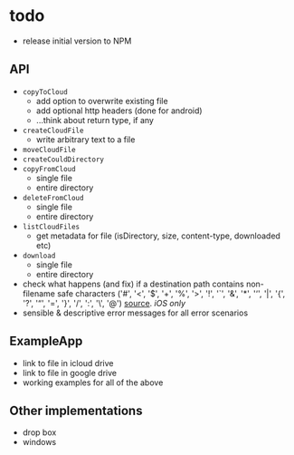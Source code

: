# todo

 * release initial version to NPM
 
## API

 * `copyToCloud`
   * add option to overwrite existing file 
   * add optional http headers (done for android)
   * ...think about return type, if any
 * `createCloudFile`
   * write arbitrary text to a file
 * `moveCloudFile`
 * `createCouldDirectory`
 * `copyFromCloud`
   * single file
   * entire directory
 * `deleteFromCloud`
   * single file
   * entire directory
 * `listCloudFiles`
   * get metadata for file (isDirectory, size, content-type, downloaded etc)
 * `download`
   * single file
   * entire directory
 * check what happens (and fix) if a destination path contains non-filename safe characters ('#', '<', '$', '+', '%', '>', '!', '`', '&', '*', '‘', '|', '{', '?', '“', '=', '}', '/', ':', '\\', '@') [source](http://www.mtu.edu/umc/services/digital/writing/characters-avoid/).  _iOS only_
 * sensible & descriptive error messages for all error scenarios
 
## ExampleApp

 * link to file in icloud drive
 * link to file in google drive
 * working examples for all of the above
 
## Other implementations
 
 * drop box
 * windows